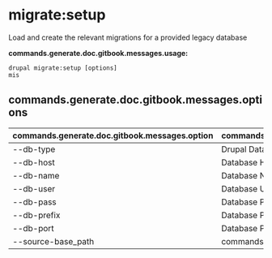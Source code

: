 # migrate:setup
Load and create the relevant migrations for a provided legacy database

**commands.generate.doc.gitbook.messages.usage:**
```
drupal migrate:setup [options]
mis
```

## commands.generate.doc.gitbook.messages.options
commands.generate.doc.gitbook.messages.option | commands.generate.doc.gitbook.messages.details
-------|-------------
--db-type | Drupal Database type
--db-host | Database Host
--db-name | Database Name
--db-user | Database User
--db-pass | Database Pass
--db-prefix | Database Prefix
--db-port | Database Port
--source-base_path | commands.migrate.setup.options.source-base-path
